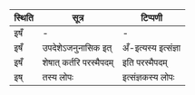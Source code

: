 | स्थिति | सूत्र | टिप्पणी |
| ----- | ------- | ------ |
| इषँ | - | - |
| इषँ | उपदेशेऽजनुनासिक इत् | अँ-इत्यस्य इत्संज्ञा |
| इषँ | शेषात् कर्तरि परस्मैपदम् | इति परस्मैपदम् |
| इष् | तस्य लोपः | इत्संज्ञकस्य लोपः |
